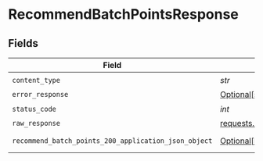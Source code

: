 # RecommendBatchPointsResponse


## Fields

| Field                                                                                                                 | Type                                                                                                                  | Required                                                                                                              | Description                                                                                                           |
| --------------------------------------------------------------------------------------------------------------------- | --------------------------------------------------------------------------------------------------------------------- | --------------------------------------------------------------------------------------------------------------------- | --------------------------------------------------------------------------------------------------------------------- |
| `content_type`                                                                                                        | *str*                                                                                                                 | :heavy_check_mark:                                                                                                    | N/A                                                                                                                   |
| `error_response`                                                                                                      | [Optional[shared.ErrorResponse]](../../models/shared/errorresponse.md)                                                | :heavy_minus_sign:                                                                                                    | error                                                                                                                 |
| `status_code`                                                                                                         | *int*                                                                                                                 | :heavy_check_mark:                                                                                                    | N/A                                                                                                                   |
| `raw_response`                                                                                                        | [requests.Response](https://requests.readthedocs.io/en/latest/api/#requests.Response)                                 | :heavy_minus_sign:                                                                                                    | N/A                                                                                                                   |
| `recommend_batch_points_200_application_json_object`                                                                  | [Optional[RecommendBatchPoints200ApplicationJSON]](../../models/operations/recommendbatchpoints200applicationjson.md) | :heavy_minus_sign:                                                                                                    | successful operation                                                                                                  |